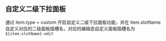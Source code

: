 ## 自定义二级下拉面板

通过 item.type = custom 开启自定义二级下拉面板功能，并在 item.slotName 自定义对应的二级面板插槽名，对应的编辑态自定义面板插槽名为 `${item.slotName}-edit`

<preview path="../search-box/basic-usage.vue" ></preview>
